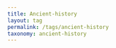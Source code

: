 ```yaml
---
title: Ancient-history
layout: tag
permalink: /tags/ancient-history
taxonomy: ancient-history
---
```

